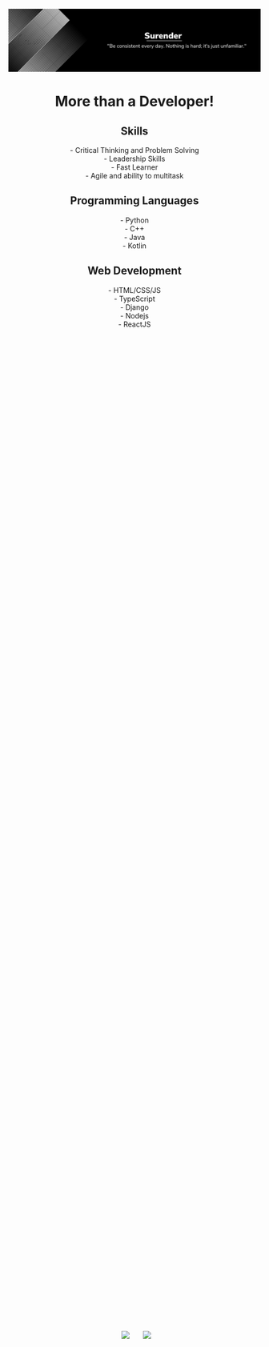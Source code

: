 ![Banner](https://raw.githubusercontent.com/Edmonstone/Edmonstone/main/Banner.png)

<h1 align="center">More than a Developer!</h1>

<h2 align="center">Skills</h2>
<p align="center">
  - Critical Thinking and Problem Solving<br>
  - Leadership Skills<br>
  - Fast Learner<br>
  - Agile and ability to multitask
</p>

<h2 align="center">Programming Languages</h2>
<p align="center">
  - Python<br>
  - C++<br>
  - Java<br>
  - Kotlin
</p>

<h2 align="center">Web Development</h2>
<p align="center">
  - HTML/CSS/JS<br>
  - TypeScript<br>
  - Django<br>
  - Nodejs<br>
  - ReactJS
</p>

<div style="display: flex; align-items: center; justify-content: center; height: 100vh;">
  <div style="display: flex;">
    <div style="flex: 0 0 45%; margin-right: 10px;">
      <img src="https://github-readme-stats.vercel.app/api?username=Edmonstone&show_icons=true&theme=chartreuse-dark" />
    </div>
    <div style="margin-bottom: 20px;"></div>
    <div style="flex: 0 0 45%; margin-left: 10px;">
      <img src="https://github-readme-streak-stats.herokuapp.com/?user=Edmonstone&theme=chartreuse-dark" />
    </div>
  </div>
</div>

<h1>Contact</h1>
<ul>
    <li>LinkedIn: <a href="https://www.linkedin.com/in/surender-venkatesan-72aa17205/">Surender V</a></li>
    <li>Email: <a href="mailto:surenderoffcl2002@gmail.com">surenderoffcl2002@gmail.com</a></li>
</ul>

<h1>Hobbies</h1>
<ul>
    <li>Solving Rubik’s Cubes</li>
    <li>Playing Cricket and Football</li>
    <li>Surfing the web to explore interesting facts</li>
</ul>

<p>Feel free to reach out to me if you have any questions, collaboration ideas, or just want to connect!</p>


<div align="center">
    <a href="https://github.com/Edmonstone">
        <img src="https://img.shields.io/badge/-GitHub-181717?style=flat-square&logo=github" alt="GitHub" />
    </a>
    <a href="https://www.linkedin.com/in/surender-venkatesan-72aa17205/">
        <img src="https://img.shields.io/badge/-LinkedIn-0A66C2?style=flat-square&logo=linkedin" alt="LinkedIn" />
    </a>
    <a href="mailto:surenderoffcl2002@gmail.com">
        <img src="https://img.shields.io/badge/-Email-D14836?style=flat-square&logo=gmail&logoColor=white" alt="Email" />
    </a>
</div>
